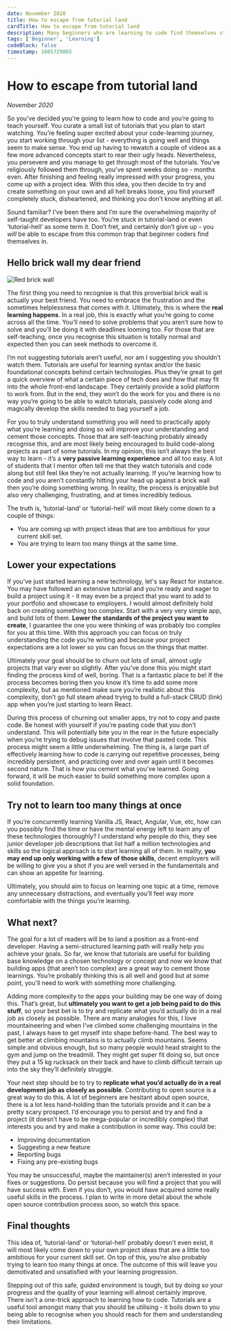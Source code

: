 ```yaml
---
date: November 2020
title: How to escape from tutorial land
cardTitle: How to escape from tutorial land
description: Many beginners who are learning to code find themselves stuck watching tutorials. To really understand what you're learning you need to step out of this safe, guided environment
tags: ['Beginner', 'Learning']
codeBlock: false
timestamp: 1605729865
---
```



# How to escape from tutorial land
*November 2020*

So you’ve decided you're going to learn how to code and you’re going to teach yourself. You curate a small list of tutorials that you plan to start watching. You’re feeling super excited about your code-learning journey, you start working through your list - everything is going well and things seem to make sense. You end up having to rewatch a couple of videos as a few more advanced concepts start to rear their ugly heads. Nevertheless, you persevere and you manage to get through most of the tutorials. You’ve religiously followed them through, you’ve spent weeks doing so - months even. After finishing and feeling really impressed with your progress, you come up with a project idea. With this idea, you then decide to try and create something on your own and all hell breaks loose, you find yourself completely stuck, disheartened, and thinking you don’t know anything at all. 

Sound familiar? I’ve been there and I’m sure the overwhelming majority of self-taught developers have too. You’re stuck in tutorial-land or even ‘tutorial-hell’ as some term it. Don’t fret, and certainly don’t give up - you *will* be able to escape from this common trap that beginner coders find themselves in.

## Hello brick wall my dear friend

![Red brick wall](/images/blog/brick-wall.jpg)

The first thing you need to recognise is that this proverbial brick wall is actually your best friend. You need to embrace the frustration and the sometimes helplessness that comes with it. Ultimately, this is where the **real learning happens**. In a real job, this is exactly what you’re going to come across all the time. You’ll need to solve problems that you aren’t sure how to solve and you’ll be doing it with deadlines looming too. For those that are self-teaching, once you recognise this situation is totally normal and expected then you can seek methods to overcome it. 

I’m not suggesting tutorials aren’t useful, nor am I suggesting you shouldn’t watch them. Tutorials are useful for learning syntax and/or the basic foundational concepts behind certain technologies. Plus they’re great to get a quick overview of what a certain piece of tech does and how that may fit into the whole front-end landscape. They certainly provide a solid platform to work from. But in the end, they won’t do the work for you and there is no way you’re going to be able to watch tutorials, passively code along and magically develop the skills needed to bag yourself a job.

For you to truly understand something you will need to practically apply what you’re learning and doing so will improve your understanding and cement those concepts. Those that are self-teaching probably already recognise this, and are most likely being encouraged to build code-along projects as part of some tutorials. In my opinion, this isn’t always the best way to learn - it’s a **very passive learning experience** and all too easy. A lot of students that I mentor often tell me that they watch tutorials and code along but still feel like they’re not actually learning. If you’re learning how to code and you aren’t constantly hitting your head up against a brick wall then you’re doing something wrong. In reality, the process is enjoyable but also very challenging, frustrating, and at times incredibly tedious.

The truth is, ‘tutorial-land’ or ‘tutorial-hell’ will most likely come down to a couple of things:

* You are coming up with project ideas that are too ambitious for your current skill set.
* You are trying to learn too many things at the same time.

## Lower your expectations

If you’ve just started learning a new technology, let's say React for instance. You may have followed an extensive tutorial and you’re ready and eager to build a project using it - it may even be a project that you want to add to your portfolio and showcase to employers. I would almost definitely hold back on creating something too complex. Start with a very very simple app, and build lots of them. **Lower the standards of the project you want to create**, I guarantee the one you were thinking of was probably too complex for you at this time. With this approach you can focus on truly understanding the code you’re writing and because your project expectations are a lot lower so you can focus on the things that matter.

Ultimately your goal should be to churn out lots of small, almost ugly projects that vary ever so slightly. After you’ve done this you might start finding the process kind of well, boring. That is a fantastic place to be! If the process becomes boring then you know it’s time to add some more complexity, but as mentioned make sure you’re realistic about this complexity, don’t go full steam ahead trying to build a full-stack CRUD (link) app when you’re just starting to learn React.

During this process of churning out smaller apps, try not to copy and paste code. Be honest with yourself if you’re pasting code that you don’t understand. This will potentially bite you in the rear in the future especially when you’re trying to debug issues that involve that pasted code. This process might seem a little underwhelming. The thing is, a large part of effectively learning how to code is carrying out repetitive processes, being incredibly persistent, and practicing over and over again until it becomes second nature. That is how you cement what you’ve learned. Going forward, it will be much easier to build something more complex upon a solid foundation.

## Try not to learn too many things at once

If you’re concurrently learning Vanilla JS, React, Angular, Vue, etc, how can you possibly find the time or have the mental energy left to learn any of these technologies thoroughly? I understand why people do this, they see junior developer job descriptions that list half a million technologies and skills so the logical approach is to start learning all of them. In reality, **you may end up only working with a few of those skills**, decent employers will be willing to give you a shot if you are well versed in the fundamentals and can show an appetite for learning.

Ultimately, you should aim to focus on learning one topic at a time, remove any unnecessary distractions, and eventually you’ll feel way more comfortable with the things you’re learning. 

## What next?

The goal for a lot of readers will be to land a position as a front-end developer. Having a semi-structured learning path will really help you achieve your goals. So far, we know that tutorials are useful for building base knowledge on a chosen technology or concept and now we know that building apps (that aren’t too complex) are a great way to cement those learnings. You’re probably thinking this is all well and good but at some point, you'll need to work with something more challenging. 

Adding more complexity to the apps your building may be one way of doing this. That’s great, but **ultimately you want to get a job being paid to do this stuff**, so your best bet is to try and replicate what you’d actually do in a real job as closely as possible. There are many analogies for this, I love mountaineering and when I’ve climbed some challenging mountains in the past, I always have to get myself into shape before-hand. The best way to get better at climbing mountains is to actually climb mountains. Seems simple and obvious enough, but so many people would head straight to the gym and jump on the treadmill. They might get super fit doing so, but once they put a 15 kg rucksack on their back and have to climb difficult terrain up into the sky they’ll definitely struggle.

Your next step should be to try to **replicate what you’d actually do in a real development job as closely as possible**. Contributing to open source is a great way to do this. A lot of beginners are hesitant about open source, there is a lot less hand-holding than the tutorials provide and it can be a pretty scary prospect. I’d encourage you to persist and try and find a project (it doesn’t have to be mega-popular or incredibly complex) that interests you and try and make a contribution in some way. This could be:

* Improving documentation
* Suggesting a new feature
* Reporting bugs
* Fixing any pre-existing bugs

You may be unsuccessful, maybe the maintainer(s) aren’t interested in your fixes or suggestions. Do persist because you will find a project that you will have success with. Even if you don’t, you would have acquired some really useful skills in the process. I plan to write in more detail about the whole open source contribution process soon, so watch this space.

## Final thoughts

This idea of, ‘tutorial-land’ or ‘tutorial-hell’ probably doesn't even exist, it will most likely come down to your own project ideas that are a little too ambitious for your current skill set. On top of this, you’re also probably trying to learn too many things at once. The outcome of this will leave you demotivated and unsatisfied with your learning progression.

Stepping out of this safe, guided environment is tough, but by doing so your progress and the quality of your learning will almost certainly improve. There isn't a one-trick approach to learning how to code. Tutorials are a useful tool amongst many that you should be utilising - it boils down to you being able to recognise when you should reach for them and understanding their limitations.
